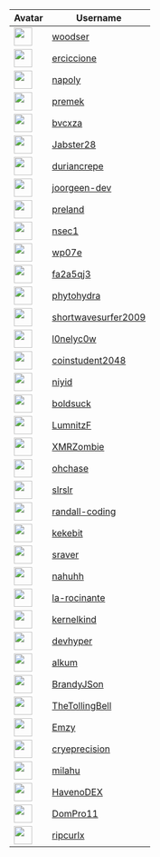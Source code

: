 <!-- CONTRIBUTORS START -->
| Avatar | Username |
|--------|----------|
| <img src="https://avatars.githubusercontent.com/u/13068859?v=4" width="32"/> | [woodser](https://github.com/woodser) |
| <img src="https://avatars.githubusercontent.com/u/28106476?v=4" width="32"/> | [erciccione](https://github.com/erciccione) |
| <img src="https://avatars.githubusercontent.com/u/211778?v=4" width="32"/> | [napoly](https://github.com/napoly) |
| <img src="https://avatars.githubusercontent.com/u/1145361?v=4" width="32"/> | [premek](https://github.com/premek) |
| <img src="https://avatars.githubusercontent.com/u/175357591?v=4" width="32"/> | [bvcxza](https://github.com/bvcxza) |
| <img src="https://avatars.githubusercontent.com/u/29015942?v=4" width="32"/> | [Jabster28](https://github.com/Jabster28) |
| <img src="https://avatars.githubusercontent.com/u/94508990?v=4" width="32"/> | [duriancrepe](https://github.com/duriancrepe) |
| <img src="https://avatars.githubusercontent.com/u/197225150?v=4" width="32"/> | [joorgeen-dev](https://github.com/joorgeen-dev) |
| <img src="https://avatars.githubusercontent.com/u/89992615?v=4" width="32"/> | [preland](https://github.com/preland) |
| <img src="https://avatars.githubusercontent.com/u/167650977?v=4" width="32"/> | [nsec1](https://github.com/nsec1) |
| <img src="https://avatars.githubusercontent.com/u/15681329?v=4" width="32"/> | [wp07e](https://github.com/wp07e) |
| <img src="https://avatars.githubusercontent.com/u/174058787?v=4" width="32"/> | [fa2a5qj3](https://github.com/fa2a5qj3) |
| <img src="https://avatars.githubusercontent.com/u/144396848?v=4" width="32"/> | [phytohydra](https://github.com/phytohydra) |
| <img src="https://avatars.githubusercontent.com/u/116814522?v=4" width="32"/> | [shortwavesurfer2009](https://github.com/shortwavesurfer2009) |
| <img src="https://avatars.githubusercontent.com/u/84252592?v=4" width="32"/> | [l0nelyc0w](https://github.com/l0nelyc0w) |
| <img src="https://avatars.githubusercontent.com/u/87281755?v=4" width="32"/> | [coinstudent2048](https://github.com/coinstudent2048) |
| <img src="https://avatars.githubusercontent.com/u/20237127?v=4" width="32"/> | [niyid](https://github.com/niyid) |
| <img src="https://avatars.githubusercontent.com/u/33176683?v=4" width="32"/> | [boldsuck](https://github.com/boldsuck) |
| <img src="https://avatars.githubusercontent.com/u/9950001?v=4" width="32"/> | [LumnitzF](https://github.com/LumnitzF) |
| <img src="https://avatars.githubusercontent.com/u/186683786?v=4" width="32"/> | [XMRZombie](https://github.com/XMRZombie) |
| <img src="https://avatars.githubusercontent.com/u/25832164?v=4" width="32"/> | [ohchase](https://github.com/ohchase) |
| <img src="https://avatars.githubusercontent.com/u/6596726?v=4" width="32"/> | [slrslr](https://github.com/slrslr) |
| <img src="https://avatars.githubusercontent.com/u/39175191?v=4" width="32"/> | [randall-coding](https://github.com/randall-coding) |
| <img src="https://avatars.githubusercontent.com/u/175170221?v=4" width="32"/> | [kekebit](https://github.com/kekebit) |
| <img src="https://avatars.githubusercontent.com/u/15324263?v=4" width="32"/> | [sraver](https://github.com/sraver) |
| <img src="https://avatars.githubusercontent.com/u/50635951?v=4" width="32"/> | [nahuhh](https://github.com/nahuhh) |
| <img src="https://avatars.githubusercontent.com/u/92980272?v=4" width="32"/> | [la-rocinante](https://github.com/la-rocinante) |
| <img src="https://avatars.githubusercontent.com/u/8139906?v=4" width="32"/> | [kernelkind](https://github.com/kernelkind) |
| <img src="https://avatars.githubusercontent.com/u/57877914?v=4" width="32"/> | [devhyper](https://github.com/devhyper) |
| <img src="https://avatars.githubusercontent.com/u/98610826?v=4" width="32"/> | [alkum](https://github.com/alkum) |
| <img src="https://avatars.githubusercontent.com/u/81495002?v=4" width="32"/> | [BrandyJSon](https://github.com/BrandyJSon) |
| <img src="https://avatars.githubusercontent.com/u/39654861?v=4" width="32"/> | [TheTollingBell](https://github.com/TheTollingBell) |
| <img src="https://avatars.githubusercontent.com/u/1223908?v=4" width="32"/> | [Emzy](https://github.com/Emzy) |
| <img src="https://avatars.githubusercontent.com/u/20629648?v=4" width="32"/> | [cryeprecision](https://github.com/cryeprecision) |
| <img src="https://avatars.githubusercontent.com/u/12958815?v=4" width="32"/> | [milahu](https://github.com/milahu) |
| <img src="https://avatars.githubusercontent.com/u/96976575?v=4" width="32"/> | [HavenoDEX](https://github.com/HavenoDEX) |
| <img src="https://avatars.githubusercontent.com/u/56051367?v=4" width="32"/> | [DomPro11](https://github.com/DomPro11) |
| <img src="https://avatars.githubusercontent.com/u/170962?v=4" width="32"/> | [ripcurlx](https://github.com/ripcurlx) |
<!-- CONTRIBUTORS END -->
























